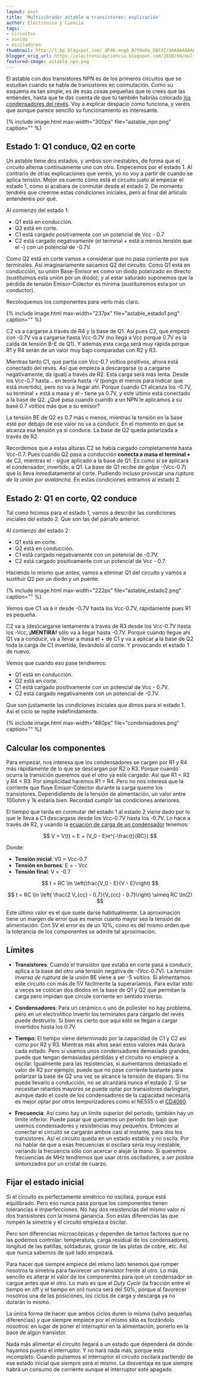 ```yaml
---
layout: post
title: 'Multivibrador astable a transistores: explicación'
author: Electrónica y Ciencia
tags:
- circuitos
- sonido
- osciladores
thumbnail: http://1.bp.blogspot.com/_QF4k-mng6_A/S9aXe_DBTdI/AAAAAAAAAGQ/ssuU3xz4G6E/s72-c/astable_npn.png
blogger_orig_url: https://electronicayciencia.blogspot.com/2010/04/multivibrador-astable-transistores.html
featured-image: astable_npn.png
---
```


El astable con dos transistores NPN es de los primeros circuitos que se estudian cuando se habla de transistores en conmutación. Como su esquema es tan simple, es de esas cosas pequeñas que te crees que las entiendes, hasta que te das cuenta de que tú también habrías colocado [los condensadores del revés](http://www.electro-tech-online.com/electronic-projects-design-ideas-reviews/103591-transistor-astable-multivibrator-problem.html). Voy a explicar despacio cómo funciona, y veréis que aunque parece sencillo su funcionamiento es interesante.

{% include image.html max-width="300px" file="astable_npn.png" caption="" %}

## Estado 1: Q1 conduce, Q2 en corte

Un astable tiene dos estados, y ambos son inestables, de forma que el circuito alterna continuamente uno con otro. Empecemos por el estado 1. Al contrario de otras explicaciones que veréis, yo no voy a partir de cuando se aplica tensión. Mejor os cuento cómo está el circuito justo al empezar el estado 1, como si acabara de conmutar desde el estado 2. De momento tendréis que creerme estas condiciones iniciales, pero al final del artículo entenderéis por qué.

Al comienzo del estado 1:

- Q1 está en conducción.
- Q2 está en corte.
- C1 está cargado positivamente con un potencial de Vcc - 0.7.
- C2 está cargado negativamente (el terminal + está a menos tensión que el -) con un potencial de -0.7V.

Como Q2 está en corte vamos a considerar que no pasa corriente por sus terminales. Así imaginariamente sacamos Q2 del circuito. Como Q1 está en conducción, su unión Base-Emisor es como un diodo polarizado en directo (sustituimos esta unión por un diodo); y al estar saturado suponemos que la pérdida de tensión Emisor-Colector es mínima (sustituiremos esta por un conductor).

Recoloquemos los componentes para verlo más claro.

{% include image.html max-width="237px" file="astable_estado1.png" caption="" %}

C2 va a cargarse a través de R4 y la base de Q1. Así pues C2, que empezó con -0.7V va a cargarse hasta Vcc-0.7V (no llega a Vcc porque 0.7V es la caída de tensión B-E de Q1). Y además esta carga será muy rápida porque R1 y R4 serán de un valor muy bajo comparadas con R2 y R3.

Mientras tanto C1, que partía con Vcc-0.7 voltios positivos, ahora está conectado del revés. Así que empieza a descargarse (o a cargarse negativamente, da igual) a través de R2. Esta carga será más lenta. Desde los Vcc-0.7 hasta... en teoría hasta -V (pongo el menos para indicar que está invertido), pero no va a llegar ahí. Porque cuando C1 alcanza los -0.7V, su terminal + está a masa y el - tiene ya 0.7V, y este último está conectado a la base de Q2. ¿Qué pasa cuando cuando a un NPN le aplicamos a su base 0.7 voltios más que a su emisor?

La tensión BE de Q2 es 0.7 más o menos, mientras la tensión en la base esté por debajo de ese valor no va a conducir. En el momento en que se alcanza esa tensión ya sí conduce. La base de Q2 queda polarizada a través de R2.

Recordemos que a estas alturas C2 se había cargado completamente hasta Vcc-0.7. Pues cuando Q2 pasa a conducción **conecta a masa el terminal +** de C2, mientras el - sigue aplicado a la base de Q1. Es como si se aplicara el condensador, invertido, a Q1. La base de Q1 recibe de golpe -(Vcc-0.7) que lo lleva inmediatamente al corte. Pudiendo incluso provocar una *ruptura de la unión por avalancha*. En estas condiciones entramos al estado 2.

## Estado 2: Q1 en corte, Q2 conduce

Tal como hicimos para el estado 1, vamos a describir las condiciones iniciales del estado 2. Que son las del párrafo anterior.

Al comienzo del estado 2:

- Q1 está en corte.
- Q2 está en conducción.
- C1 está cargado negativamente con un potencial de -0.7V.
- C2 está cargado positivamente con un potencial de Vcc - 0.7.

Haciendo lo mismo que antes, vamos a eliminar Q1 del circuito y vamos a sustituir Q2 por un diodo y un puente:

{% include image.html max-width="222px" file="astable_estado2.png" caption="" %}

Vemos que C1 va a ir desde -0.7V hasta los Vcc-0.7V, rápidamente pues R1 es pequeña.

C2 va a (des)cargarse lentamente a través de R3 desde los Vcc-0.7V hasta los -Vcc, **¡MENTIRA!** sólo va a llegar hasta -0.7V. Porque cuando llegue ahí Q1 va a conducir, va a llevar a masa el + de C1 y va a aplicar a la base de Q2 toda la carga de C1 invertida, llevándolo al corte. Y provocando el estado 1 de nuevo.

Vemos que cuando eso pase tendremos:

- Q1 está en conducción.
- Q2 está en corte.
- C1 está cargado positivamente con un potencial de Vcc - 0.7V.
- C2 está cargado negativamente con un potencial de -0.7V.

Que son justamente las condiciones iniciales que dimos para el estado 1. Así el ciclo se repite indefinidamente.

{% include image.html max-width="480px" file="condensadores.png" caption="" %}

## Calcular los componentes

Para empezar, nos interesa que los condensadores se cargen por R1 y R4 más rápidamente de lo que se descargan por R2 o R3. Porque cuando ocurra la transición queremos que el otro ya esté cargado. Así que R1 &lt; R2 y R4 &lt; R3. Por simplicidad haremos R1 = R4. Pero no nos interesa que la corriente que fluye Emisor-Colector durante la carga queme los transistores. Dependidiendo de la tensión de alimentación, un valor entre 100ohm y 1k estaría bien. Recordad cumplir las condiciones anteriores.

El tiempo que tarda en conmutar del estado 1 al estado 2 viene dado por lo que le lleva a C1 descargase desde los Vcc-0.7V hasta los -0.7V. Lo hace a través de R2, y usando la [ecuación de carga de un condensador](http://www.electronicafacil.net/tutoriales/Carga-descarga-condensador.html) tenemos:

$$
V = V(t) = E + (V_0 - E)e^{-\frac{t}{RC}}
$$

Donde:

- **Tensión inicial**: V0 = Vcc-0.7 
- **Tensión en bornes**: E = - Vcc 
- **Tensión final**: V = -0.7 

$$
t = RC \ln \left(\frac{V_0 - E}{V - E}\right)
$$

$$
t = RC \ln \left( \frac{2 V_{cc} - 0.7}{V_{cc} - 0.7}\right) \simeq RC \ln(2)
$$

Este último valor es el que suele darse habitualmente. La aproximación tiene un margen de error que es menor cuanto mayor sea la tensión de alimentación. Con 5V el error es de un 10%, como es del mismo orden que la tolerancia de los componentes se admite tal aproximación.

## Límites

- **Transistores**: Cuando el transistor que estaba en corte pasa a conducir, aplica a la base del otro una tensión negativa de -(Vcc-0.7V). La *tensión inversa de ruptura* de la unión BE viene a ser -5 voltios. Si alimentamos este circuito con más de 5V fácilmente la superaríamos. Para evitar esto a veces se colocan dos diodos en la base de Q1 y Q2 que permitan la carga pero impidan que circule corriente en sentido inverso.

- **Condensadores**: Para un cerámico o uno de poliester no hay problema, pero en un electrolítico invertir los terminales para cargarlo del revés puede destruirlo. Si bien es cierto que aquí sólo se llegan a cargar invertidos hasta los 0.7V.

- **Tiempo**: El tiempo viene determinado por la capacidad de C1 y C2 así como por R2 y R3. Mientras más altos sean estos valores más durará cada estado. Pero si usamos unos condensadores demasiado grandes, puede que tengan demasiadas pérdidas y el circuito no empiece a oscilar. Igualmente para las resistencias, si aumentamos demasiado el valor de R2 por ejemplo, puede que no pase corriente bastante para polarizar la base de Q2 una vez se alcance la tensión de disparo. Si no puede llevarlo a conducción, no se alcanzará nunca el estado 2. Si se necesitan retardos mayores se puede optar por transistores darlington, aunque dado el coste de los condensadores de la capacidad necesaria es mejor optar por otros temporizadores como el NE555 o el <a href="http://www.google.com/search?q=cd4060+timer">CD4060</a>.

-  **Frecuencia**: Así como hay un límite superior del periodo, también hay un límite inferior. Puede pasar que queramos un periodo tan bajo que usemos condensadores y resistencias muy pequeños. Entonces al conectar el circuito se cargarán ambos casi al instante, para dos los transistores. Así el circuito queda en un estado estable y no oscila. Por no hablar de que a esas frecuencias si oscilara sería muy inestable, variando la frecuencia sólo con acercar o alejar la mano. Si queremos frecuencias de MHz tendremos que usar otros osciladores, a ser posible sintonizados por un cristal de cuarzo.

## Fijar el estado inicial

Si el circuito es perfectamente simétrico no oscilará, porque está equilibrado. Pero eso nunca pasa porque los componentes tienen tolerancias e imperfecciones. No hay dos resistencias del mismo valor ni dos transistores con la misma ganancia. Son estas diferencias las que rompen la simetría y el circuito empieza a oscilar.

Pero son diferencias microscópicas y dependen de tantos factores que no las podemos controlar: temperatura, carga residual de los condensadores, longitud de las patillas, soldaduras, grosor de las pistas de cobre, etc. Así que nunca sabemos de qué lado empezará.

Para hacer que siempre empiece del mismo lado tenemos que romper nosotros la simetría para favorecer un transistor frente al otro. Lo más sencillo es alterar el valor de los componentes para que un condensador se cargue antes que el otro. Lo malo es que el *Duty Cycle* (la fracción entre el tiempo en off y el tiempo en on) nunca será del 50%, porque al favorecer nosotros una de las posiciones, los ciclos de carga y descarga ya no durarán lo mismo.

La única forma de hacer que ambos ciclos duren lo mismo (salvo pequeñas diferencias) y que siempre empiece por el mismo sitio es forzándolo nosotros: en lugar de poner el interruptor en la alimentación, ponerlo en la base de algún transistor.

Nada más alimentar el circuito llegará a un estado que dependerá de dónde hayamos puesto el interruptor. Y no hará nada más, porque esta incompleto. Cuando pulsemos el interruptor el circuito oscilará partiendo de ese estado inicial que siempre será el mismo. La desventaja es que siempre habrá un consumo de corriente aunque el interruptor esté apagado.

